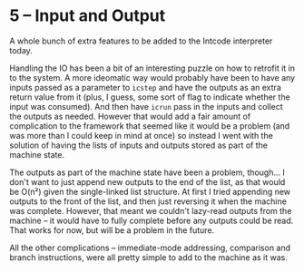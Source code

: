 # 5 &ndash; Input and Output
A whole bunch of extra features to be added to the Intcode interpreter today.

Handling the IO has been a bit of an interesting puzzle on how to retrofit it in to the system. A more ideomatic way would probably have been to have any inputs passed as a parameter to `icstep` and have the outputs as an extra return value from it (plus, I guess, some sort of flag to indicate whether the input was consumed). And then have `icrun` pass in the inputs and collect the outputs as needed. However that would add a fair amount of complication to the framework that seemed like it would be a problem (and was more than I could keep in mind at once) so instead I went with the solution of having the lists of inputs and outputs stored as part of the machine state.

The outputs as part of the machine state have been a problem, though... I don't want to just append new outputs to the end of the list, as that would be O(n²) given the single-linked list structure. At first I tried appending new outputs to the front of the list, and then just reversing it when the machine was complete. However, that meant we couldn't lazy-read outputs from the machine &ndash; it would have to fully complete before any outputs could be read. That works for now, but will be a problem in the future.

All the other complications &ndash; immediate-mode addressing, comparison and branch instructions, were all pretty simple to add to the machine as it was.

